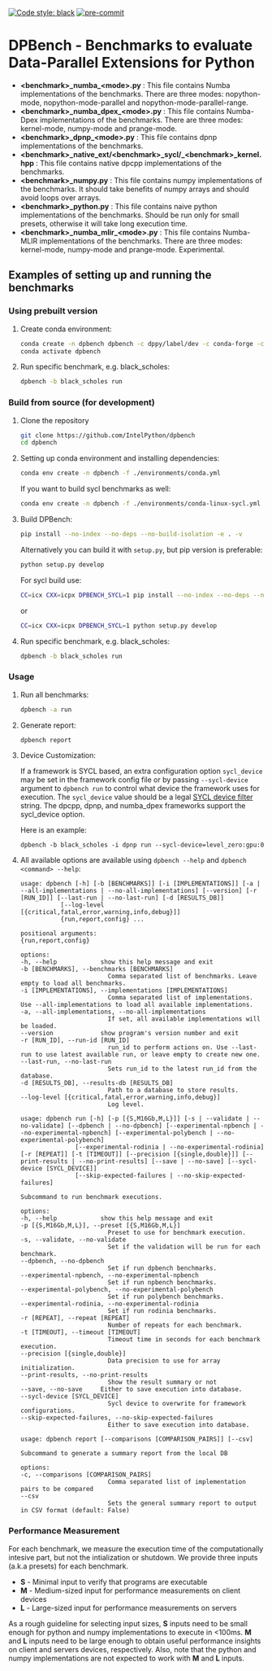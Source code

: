 <!--
SPDX-FileCopyrightText: 2022 - 2023 Intel Corporation

SPDX-License-Identifier: Apache-2.0
-->

[![Code style: black](https://img.shields.io/badge/code%20style-black-000000.svg)](https://github.com/psf/black)
[![pre-commit](https://github.com/IntelPython/dpbench/actions/workflows/pre-commit.yml/badge.svg)](https://github.com/IntelPython/dpbench/actions/workflows/pre-commit.yml)

# DPBench - Benchmarks to evaluate Data-Parallel Extensions for Python

* **\<benchmark\>\_numba\_\<mode\>.py** : This file contains Numba implementations of the benchmarks. There are three modes: nopython-mode, nopython-mode-parallel and nopython-mode-parallel-range.
* **\<benchmark\>\_numba_dpex\_\<mode\>.py** : This file contains Numba-Dpex implementations of the benchmarks. There are three modes: kernel-mode, numpy-mode and prange-mode.
* **\<benchmark\>\_dpnp\_\<mode\>.py** : This file contains dpnp implementations of the benchmarks.
* **\<benchmark\>\_native_ext/\<benchmark\>\_sycl/_\<benchmark\>_kernel.hpp** : This file contains native dpcpp implementations of the benchmarks.
* **\<benchmark\>\_numpy.py** : This file contains numpy implementations of the benchmarks. It should take benefits of numpy arrays and should avoid loops over arrays.
* **\<benchmark\>\_python.py** : This file contains naive python implementations of the benchmarks. Should be run only for small presets, otherwise it will take long execution time.
* **\<benchmark\>\_numba_mlir\_\<mode\>.py** : This file contains Numba-MLIR implementations of the benchmarks. There are three modes: kernel-mode, numpy-mode and prange-mode. Experimental.

## Examples of setting up and running the benchmarks

### Using prebuilt version

1. Create conda environment:

    ```bash
    conda create -n dpbench dpbench -c dppy/label/dev -c conda-forge -c https://software.repos.intel.com/python/conda -c nodefaults --override-channels
    conda activate dpbench
    ```

2. Run specific benchmark, e.g. black_scholes:

    ```bash
    dpbench -b black_scholes run
    ```

### Build from source (for development)

1. Clone the repository

    ```bash
    git clone https://github.com/IntelPython/dpbench
    cd dpbench
    ```

2. Setting up conda environment and installing dependencies:

    ```bash
    conda env create -n dpbench -f ./environments/conda.yml
    ```

    If you want to build sycl benchmarks as well:
    ```bash
    conda env create -n dpbench -f ./environments/conda-linux-sycl.yml
    ```

3. Build DPBench:

    ```bash
    pip install --no-index --no-deps --no-build-isolation -e . -v
    ```

    Alternatively you can build it with `setup.py`, but pip version is preferable:

    ```bash
    python setup.py develop
    ```

    For sycl build use:
    ```bash
    CC=icx CXX=icpx DPBENCH_SYCL=1 pip install --no-index --no-deps --no-build-isolation -e . -v
    ```

    or

    ```bash
    CC=icx CXX=icpx DPBENCH_SYCL=1 python setup.py develop
    ```

4. Run specific benchmark, e.g. black_scholes:

    ```bash
    dpbench -b black_scholes run
    ```

### Usage

1. Run all benchmarks:

    ```bash
    dpbench -a run
    ```

2. Generate report:

    ```bash
    dpbench report
    ```

3. Device Customization:

   If a framework is SYCL based, an extra configuration option
   `sycl_device` may be set in the framework config file or by passing
   `--sycl-device` argument to `dpbench run` to control what device
   the framework uses for execution. The `sycl_device` value should be
   a legal [SYCL device filter
   ](https://intel.github.io/llvm-docs/EnvironmentVariables.html#sycl_device_filter)
   string. The dpcpp, dpnp, and numba_dpex frameworks support the
   sycl_device option.

   Here is an example:

    ```shell
    dpbench -b black_scholes -i dpnp run --sycl-device=level_zero:gpu:0
    ```

4. All available options are available using `dpbench --help` and `dpbench <command> --help`:

    ```
    usage: dpbench [-h] [-b [BENCHMARKS]] [-i [IMPLEMENTATIONS]] [-a | --all-implementations | --no-all-implementations] [--version] [-r [RUN_ID]] [--last-run | --no-last-run] [-d [RESULTS_DB]]
               [--log-level [{critical,fatal,error,warning,info,debug}]]
               {run,report,config} ...

    positional arguments:
    {run,report,config}

    options:
    -h, --help            show this help message and exit
    -b [BENCHMARKS], --benchmarks [BENCHMARKS]
                            Comma separated list of benchmarks. Leave empty to load all benchmarks.
    -i [IMPLEMENTATIONS], --implementations [IMPLEMENTATIONS]
                            Comma separated list of implementations. Use --all-implementations to load all available implementations.
    -a, --all-implementations, --no-all-implementations
                            If set, all available implementations will be loaded.
    --version             show program's version number and exit
    -r [RUN_ID], --run-id [RUN_ID]
                            run_id to perform actions on. Use --last-run to use latest available run, or leave empty to create new one.
    --last-run, --no-last-run
                            Sets run_id to the latest run_id from the database.
    -d [RESULTS_DB], --results-db [RESULTS_DB]
                            Path to a database to store results.
    --log-level [{critical,fatal,error,warning,info,debug}]
                            Log level.
    ```

    ```
    usage: dpbench run [-h] [-p [{S,M16Gb,M,L}]] [-s | --validate | --no-validate] [--dpbench | --no-dpbench] [--experimental-npbench | --no-experimental-npbench] [--experimental-polybench | --no-experimental-polybench]
                   [--experimental-rodinia | --no-experimental-rodinia] [-r [REPEAT]] [-t [TIMEOUT]] [--precision [{single,double}]] [--print-results | --no-print-results] [--save | --no-save] [--sycl-device [SYCL_DEVICE]]
                   [--skip-expected-failures | --no-skip-expected-failures]

    Subcommand to run benchmark executions.

    options:
    -h, --help            show this help message and exit
    -p [{S,M16Gb,M,L}], --preset [{S,M16Gb,M,L}]
                            Preset to use for benchmark execution.
    -s, --validate, --no-validate
                            Set if the validation will be run for each benchmark.
    --dpbench, --no-dpbench
                            Set if run dpbench benchmarks.
    --experimental-npbench, --no-experimental-npbench
                            Set if run npbench benchmarks.
    --experimental-polybench, --no-experimental-polybench
                            Set if run polybench benchmarks.
    --experimental-rodinia, --no-experimental-rodinia
                            Set if run rodinia benchmarks.
    -r [REPEAT], --repeat [REPEAT]
                            Number of repeats for each benchmark.
    -t [TIMEOUT], --timeout [TIMEOUT]
                            Timeout time in seconds for each benchmark execution.
    --precision [{single,double}]
                            Data precision to use for array initialization.
    --print-results, --no-print-results
                            Show the result summary or not
    --save, --no-save     Either to save execution into database.
    --sycl-device [SYCL_DEVICE]
                            Sycl device to overwrite for framework configurations.
    --skip-expected-failures, --no-skip-expected-failures
                            Either to save execution into database.
    ```

    ```
    usage: dpbench report [--comparisons [COMPARISON_PAIRS]] [--csv]

    Subcommand to generate a summary report from the local DB

    options:
    -c, --comparisons [COMPARISON_PAIRS]
                            Comma separated list of implementation pairs to be compared
    --csv
                            Sets the general summary report to output in CSV format (default: False)
    ```

### Performance Measurement

For each benchmark, we measure the execution time of the
computationally intesive part, but not the intialization or
shutdown. We provide three inputs (a.k.a presets) for each benchmark.

* **S** - Minimal input to verify that programs are executable
* **M** - Medium-sized input for performance measurements on client devices
* **L** - Large-sized input for performance measurements on servers

As a rough guideline for selecting input sizes, **S** inputs need to
be small enough for python and numpy implementations to execute in
<100ms. **M** and **L** inputs need to be large enough to obtain
useful performance insights on client and servers devices,
respectively. Also, note that the python and numpy implementations are
not expected to work with **M** and **L** inputs.
